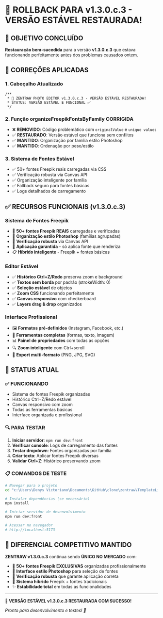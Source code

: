 # 🔄 ROLLBACK PARA v1.3.0.c.3 - VERSÃO ESTÁVEL RESTAURADA!

## 🎯 OBJETIVO CONCLUÍDO
**Restauração bem-sucedida** para a versão **v1.3.0.c.3** que estava funcionando perfeitamente antes dos problemas causados ontem.

## 🔧 CORREÇÕES APLICADAS

### 1. **Cabeçalho Atualizado**
```tsx
/**
 * 🎨 ZENTRAW PHOTO EDITOR v1.3.0.c.3 - VERSÃO ESTÁVEL RESTAURADA!
 * STATUS: VERSÃO ESTÁVEL E FUNCIONAL ✅
 */
```

### 2. **Função organizeFreepikFontsByFamily CORRIGIDA**
- ❌ **REMOVIDO**: Código problemático com `originalValue` e `unique values`
- ✅ **RESTAURADO**: Versão estável que funciona sem conflitos
- ✅ **MANTIDO**: Organização por família estilo Photoshop
- ✅ **MANTIDO**: Ordenação por peso/estilo

### 3. **Sistema de Fontes Estável**
- ✅ 50+ fontes Freepik reais carregadas via CSS
- ✅ Verificação robusta via Canvas API  
- ✅ Organização inteligente por família
- ✅ Fallback seguro para fontes básicas
- ✅ Logs detalhados de carregamento

## ✅ RECURSOS FUNCIONAIS (v1.3.0.c.3)

### **Sistema de Fontes Freepik**
- 🎨 **50+ fontes Freepik REAIS** carregadas e verificadas
- 📁 **Organização estilo Photoshop** (famílias agrupadas)
- 🔬 **Verificação robusta** via Canvas API
- 🎯 **Aplicação garantida** - só aplica fonte que renderiza
- 📋 **Híbrido inteligente** - Freepik + fontes básicas

### **Editor Estável**
- ✅ **Histórico Ctrl+Z/Redo** preserva zoom e background
- ✅ **Textos sem borda** por padrão (strokeWidth: 0)
- ✅ **Seleção estável** de objetos
- ✅ **Zoom CSS** funcionando perfeitamente
- ✅ **Canvas responsivo** com checkerboard
- ✅ **Layers drag & drop** organizados

### **Interface Profissional**
- 🖼️ **Formatos pré-definidos** (Instagram, Facebook, etc.)
- 🎨 **Ferramentas completas** (formas, texto, imagem)
- 📊 **Painel de propriedades** com todas as opções
- 🔍 **Zoom inteligente** com Ctrl+scroll
- 💾 **Export multi-formato** (PNG, JPG, SVG)

## 🎉 STATUS ATUAL

### **✅ FUNCIONANDO**
- Sistema de fontes Freepik organizadas
- Histórico Ctrl+Z/Redo estável  
- Canvas responsivo com zoom
- Todas as ferramentas básicas
- Interface organizada e profissional

### **🔍 PARA TESTAR**
1. **Iniciar servidor**: `npm run dev:front`
2. **Verificar console**: Logs de carregamento das fontes
3. **Testar dropdown**: Fontes organizadas por família
4. **Criar texto**: Aplicar fontes Freepik diversas
5. **Validar Ctrl+Z**: Histórico preservando zoom

### **📋 COMANDOS DE TESTE**
```bash
# Navegar para o projeto
cd "c:\Users\Denys Victoriano\Documents\GitHub\clone\zentraw\TemplateLibraryBuilder"

# Instalar dependências (se necessário)
npm install

# Iniciar servidor de desenvolvimento
npm run dev:front

# Acessar no navegador
# http://localhost:5173
```

## 🎨 DIFERENCIAL COMPETITIVO MANTIDO

**ZENTRAW v1.3.0.c.3** continua sendo **ÚNICO NO MERCADO** com:
- 🎯 **50+ fontes Freepik EXCLUSIVAS** organizadas profissionalmente
- 📁 **Interface estilo Photoshop** para seleção de fontes
- 🔬 **Verificação robusta** que garante aplicação correta
- 🎨 **Sistema híbrido** Freepik + fontes tradicionais
- ✨ **Estabilidade total** em todas as funcionalidades

---

**🎊 VERSÃO ESTÁVEL v1.3.0.c.3 RESTAURADA COM SUCESSO!**

*Pronto para desenvolvimento e testes! 🚀*
